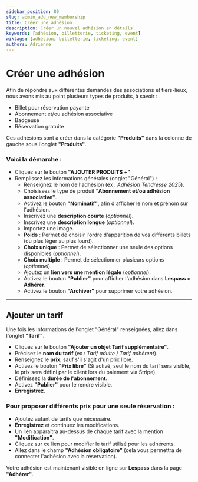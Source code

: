 ```yaml
---
sidebar_position: 80
slug: admin_add_new_membership
title: Créer une adhésion
description: Créer un nouvel adhésion en détails.
keywords: [adhésion, billetterie, ticketing, event]
wiktags: [adhésion, billetterie, ticketing, event]
authors: Adrienne
---
```


# Créer une adhésion  

Afin de répondre aux différentes demandes des associations et tiers-lieux, nous avons mis au point plusieurs types de produits, à savoir :  
   - Billet pour réservation payante  
   - Abonnement et/ou adhésion associative  
   - Badgeuse  
   - Réservation gratuite  

Ces adhésions sont à créer dans la catégorie **"Produits"** dans la colonne de gauche sous l'onglet **"Produits"**.  

### Voici la démarche :  

- Cliquez sur le bouton **"AJOUTER PRODUITS +"**  
- Remplissez les informations générales (onglet "Général") :  
  - Renseignez le nom de l'adhésion (ex : *Adhésion Tendresse 2025*).  
  - Choisissez le type de produit **"Abonnement et/ou adhésion associative"**.  
  - Activez le bouton **"Nominatif"**, afin d'afficher le nom et prénom sur l'adhésion.  
  - Inscrivez une **description courte** (*optionnel*).  
  - Inscrivez une **description longue** (*optionnel*).  
  - Importez une image.  
  - **Poids** : Permet de choisir l'ordre d'apparition de vos différents billets (du plus léger au plus lourd).  
  - **Choix unique** : Permet de sélectionner une seule des options disponibles (*optionnel*).  
  - **Choix multiple** : Permet de sélectionner plusieurs options (*optionnel*).  
  - Ajoutez un **lien vers une mention légale** (*optionnel*).  
  - Activez le bouton **"Publier"** pour afficher l'adhésion dans **Lespass > Adhérer**.  
  - Activez le bouton **"Archiver"** pour supprimer votre adhésion.  

---

## Ajouter un tarif  

Une fois les informations de l'onglet "Général" renseignées, allez dans l'onglet **"Tarif"**.  

- Cliquez sur le bouton **"Ajouter un objet Tarif supplémentaire"**.  
- Précisez le **nom du tarif** (ex : *Tarif adulte* / *Tarif adhérent*).  
- Renseignez le **prix**, sauf s'il s'agit d'un prix libre.  
- Activez le bouton **"Prix libre"** (Si activé, seul le nom du tarif sera visible, le prix sera défini par le client lors du paiement via Stripe).  
- Définissez la **durée de l'abonnement**.  
- Activez **"Publier"** pour le rendre visible.  
- **Enregistrez**.  

### Pour proposer différents prix pour une seule réservation :  

- Ajoutez autant de tarifs que nécessaire.  
- **Enregistrez** et continuez les modifications.  
- Un lien apparaîtra au-dessus de chaque tarif avec la mention **"Modification"**.  
- Cliquez sur ce lien pour modifier le tarif utilisé pour les adhérents.  
- Allez dans le champ **"Adhésion obligatoire"** (cela vous permettra de connecter l'adhésion avec la réservation).  

Votre adhésion est maintenant visible en ligne sur **Lespass** dans la page **"Adhérer"**.